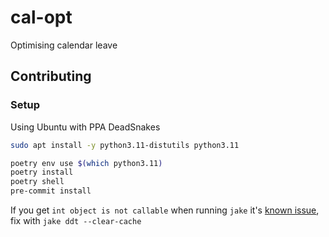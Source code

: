 # cal-opt

Optimising calendar leave

## Contributing

### Setup

Using Ubuntu with PPA DeadSnakes

```Bash
sudo apt install -y python3.11-distutils python3.11

poetry env use $(which python3.11)
poetry install
poetry shell
pre-commit install

```

If you get `int object is not callable` when running `jake` it's [known issue](https://github.com/sonatype-nexus-community/jake/issues/100), fix with `jake ddt --clear-cache`
